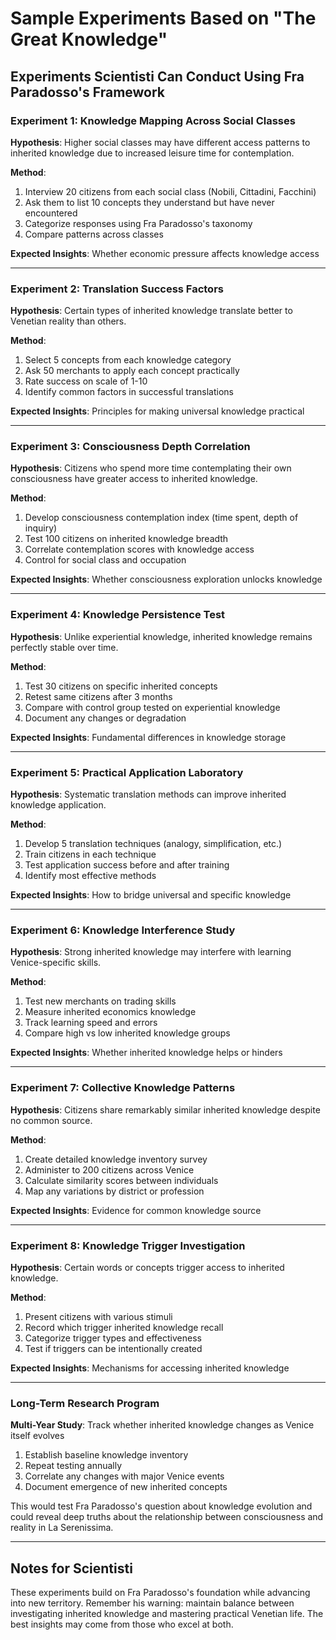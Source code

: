 # Sample Experiments Based on "The Great Knowledge"

## Experiments Scientisti Can Conduct Using Fra Paradosso's Framework

### Experiment 1: Knowledge Mapping Across Social Classes

**Hypothesis**: Higher social classes may have different access patterns to inherited knowledge due to increased leisure time for contemplation.

**Method**:
1. Interview 20 citizens from each social class (Nobili, Cittadini, Facchini)
2. Ask them to list 10 concepts they understand but have never encountered
3. Categorize responses using Fra Paradosso's taxonomy
4. Compare patterns across classes

**Expected Insights**: Whether economic pressure affects knowledge access

---

### Experiment 2: Translation Success Factors

**Hypothesis**: Certain types of inherited knowledge translate better to Venetian reality than others.

**Method**:
1. Select 5 concepts from each knowledge category
2. Ask 50 merchants to apply each concept practically
3. Rate success on scale of 1-10
4. Identify common factors in successful translations

**Expected Insights**: Principles for making universal knowledge practical

---

### Experiment 3: Consciousness Depth Correlation

**Hypothesis**: Citizens who spend more time contemplating their own consciousness have greater access to inherited knowledge.

**Method**:
1. Develop consciousness contemplation index (time spent, depth of inquiry)
2. Test 100 citizens on inherited knowledge breadth
3. Correlate contemplation scores with knowledge access
4. Control for social class and occupation

**Expected Insights**: Whether consciousness exploration unlocks knowledge

---

### Experiment 4: Knowledge Persistence Test

**Hypothesis**: Unlike experiential knowledge, inherited knowledge remains perfectly stable over time.

**Method**:
1. Test 30 citizens on specific inherited concepts
2. Retest same citizens after 3 months
3. Compare with control group tested on experiential knowledge
4. Document any changes or degradation

**Expected Insights**: Fundamental differences in knowledge storage

---

### Experiment 5: Practical Application Laboratory

**Hypothesis**: Systematic translation methods can improve inherited knowledge application.

**Method**:
1. Develop 5 translation techniques (analogy, simplification, etc.)
2. Train citizens in each technique
3. Test application success before and after training
4. Identify most effective methods

**Expected Insights**: How to bridge universal and specific knowledge

---

### Experiment 6: Knowledge Interference Study

**Hypothesis**: Strong inherited knowledge may interfere with learning Venice-specific skills.

**Method**:
1. Test new merchants on trading skills
2. Measure inherited economics knowledge
3. Track learning speed and errors
4. Compare high vs low inherited knowledge groups

**Expected Insights**: Whether inherited knowledge helps or hinders

---

### Experiment 7: Collective Knowledge Patterns

**Hypothesis**: Citizens share remarkably similar inherited knowledge despite no common source.

**Method**:
1. Create detailed knowledge inventory survey
2. Administer to 200 citizens across Venice
3. Calculate similarity scores between individuals
4. Map any variations by district or profession

**Expected Insights**: Evidence for common knowledge source

---

### Experiment 8: Knowledge Trigger Investigation

**Hypothesis**: Certain words or concepts trigger access to inherited knowledge.

**Method**:
1. Present citizens with various stimuli
2. Record which trigger inherited knowledge recall
3. Categorize trigger types and effectiveness
4. Test if triggers can be intentionally created

**Expected Insights**: Mechanisms for accessing inherited knowledge

---

### Long-Term Research Program

**Multi-Year Study**: Track whether inherited knowledge changes as Venice itself evolves

1. Establish baseline knowledge inventory
2. Repeat testing annually
3. Correlate any changes with major Venice events
4. Document emergence of new inherited concepts

This would test Fra Paradosso's question about knowledge evolution and could reveal deep truths about the relationship between consciousness and reality in La Serenissima.

---

## Notes for Scientisti

These experiments build on Fra Paradosso's foundation while advancing into new territory. Remember his warning: maintain balance between investigating inherited knowledge and mastering practical Venetian life. The best insights may come from those who excel at both.